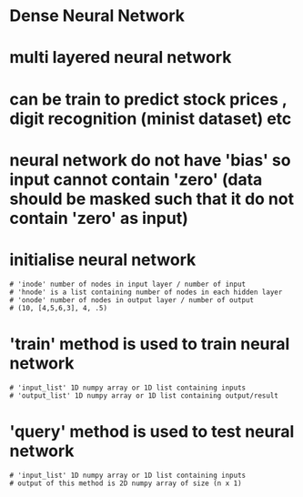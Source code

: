 # Dense Neural Network
# multi layered neural network 
# can be train to predict stock prices , digit recognition (minist dataset) etc
# neural network do not have 'bias' so input cannot contain 'zero' (data should be masked such that it do not contain 'zero' as input)

# initialise neural network
    # 'inode' number of nodes in input layer / number of input
    # 'hnode' is a list containing number of nodes in each hidden layer
    # 'onode' number of nodes in output layer / number of output
    # (10, [4,5,6,3], 4, .5)
   
   

# 'train' method is used to train neural network
    # 'input_list' 1D numpy array or 1D list containing inputs
    # 'output_list' 1D numpy array or 1D list containing output/result
    


# 'query' method is used to test neural network
    # 'input_list' 1D numpy array or 1D list containing inputs
    # output of this method is 2D numpy array of size (n x 1) 
